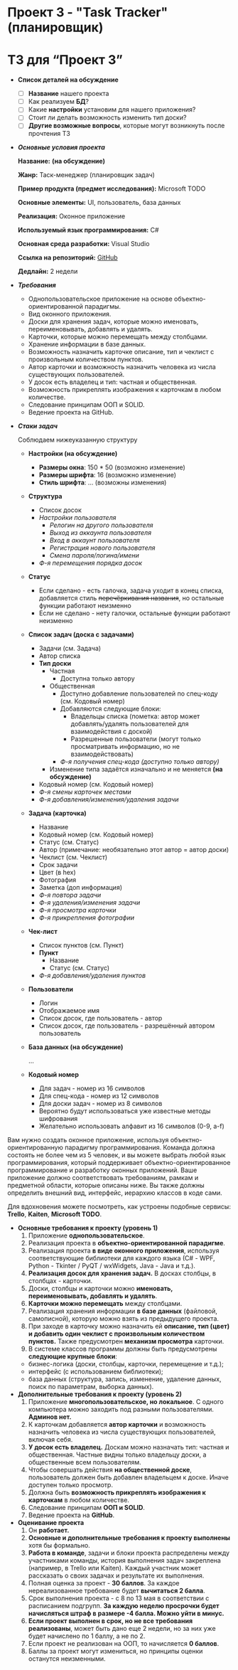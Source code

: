 # Проект 3 - "Task Tracker" (планировщик)

# ТЗ для “Проект 3”

- **Список деталей на обсуждение**
    - [ ]  **Название** нашего проекта
    - [ ]  Как реализуем **БД**?
    - [ ]  Какие **настройки** установим для нашего приложения?
    - [ ]  Стоит ли делать возможность изменить тип доски?
    - [ ]  **Другие возможные вопросы**, которые могут возникнуть после прочтения ТЗ
- ***Основные условия проекта***
    
    **Название:**  **(на обсуждение)**
    
    **Жанр:** Таск-менеджер (планировщик задач)
    
    **Пример продукта (предмет исследования):** Microsoft TODO
    
    **Основные элементы:** UI, пользователь, база данных
    
    **Реализация:** Оконное приложение
    
    **Используемый язык программирования:** C#
    
    **Основная среда разработки:** Visual Studio
    
    **Ссылка на репозиторий:** [GitHub](https://github.com/M4dOS/TaskManager)
    
    **Дедлайн:** 2 недели
    
- ***Требования***
    - Однопользовательское приложение на основе объектно-ориентированной парадигмы.
    - Вид оконного приложения.
    - Доски для хранения задач, которые можно именовать, переименовывать, добавлять и удалять.
    - Карточки, которые можно перемещать между столбцами.
    - Хранение информации в базе данных.
    - Возможность назначить карточке описание, тип и чеклист с произвольным количеством пунктов.
    - Автор карточки и возможность назначить человека из числа существующих пользователей.
    - У досок есть владелец и тип: частная и общественная.
    - Возможность прикреплять изображения к карточкам в любом количестве.
    - Следование принципам ООП и SOLID.
    - Ведение проекта на GitHub.
- ***Стаки задач***
    
    Соблюдаем нижеуказанную структуру
    
    - **Настройки (на обсуждение)**
        - **Размеры окна**: 150 * 50 (возможно изменение)
        - **Размеры шрифта**: 16 (возможно изменение)
        - **Стиль шрифта**: … (возможны изменения)
    - **Структура**
        - Список досок
        - *Настройки пользователя*
            - *Релогин на другого пользователя*
            - *Выход из аккаунта пользователя*
            - *Вход в аккаунт пользователя*
            - *Регистрация нового пользователя*
            - *Смена пароля/логина/имени*
        - *Ф-я перемещения порядка досок*
    - **Статус**
        - Если сделано - есть галочка, задача уходит в конец списка, добавляется стиль ~~перечёркивания названия~~, но остальные функции работают неизменно
        - Если не сделано - нету галочки, остальные функции работают неизменно
    - **Список задач (доска с задачами)**
        - Задачи (см. Задача)
        - Автор списка
        - **Тип доски**
            - Частная
                - Доступна только автору
            - Общественная
                - Доступно добавление пользователей по спец-коду (см. Кодовый номер)
                - Добавляются следующие блоки:
                    - Владельцы списка (пометка: автор может добавлять/удалять пользователей для взаимодействия с доской)
                    - Разрешенные пользователи (могут только просматривать информацию, но не взаимодействовать)
                - *Ф-я получения спец-кода (доступно только автору)*
            - Изменение типа задаётся изначально и не меняется **(на обсуждение)**
        - Кодовый номер (см. Кодовый номер)
        - *Ф-я смены карточек местами*
        - *Ф-я добавления/изменения/удаления задачи*
    - **Задача (карточка)**
        - Название
        - Кодовый номер (см. Кодовый номер)
        - Статус (см. Статус)
        - Автор (примечание: необязательно этот автор = автор доски)
        - Чеклист (см. Чеклист)
        - Срок задачи
        - Цвет (в hex)
        - Фотография
        - Заметка (доп информация)
        - *Ф-я повтора задачи*
        - *Ф-я удаления/изменения задачи*
        - *Ф-я просмотра карточки*
        - *Ф-я прикрепления фотографии*
    - **Чек-лист**
        - Список пунктов (см. Пункт)
        - **Пункт**
            - Название
            - Статус (см. Статус)
        - *Ф-я добавления/удаления пунктов*
    - **Пользователи**
        - Логин
        - Отображаемое имя
        - Список досок, где пользователь - автор
        - Список досок, где пользователь - разрешённый автором пользователь
    - **База данных (на обсуждение)**
        
        …
        
    - **Кодовый номер**
        - Для задач - номер из 16 символов
        - Для спец-кода - номер из 12 символов
        - Для доски задач - номер из 8 символов
        - Вероятно будут использоваться уже известные методы шифрования
        - Желательно использовать алфавит из 16 символов (0-9, a-f)
    

Вам нужно создать оконное приложение, используя объектно-ориентированную парадигму программирования. Команда должна состоять не более чем из 5 человек, и вы можете выбрать любой язык программирования, который поддерживает объектно-ориентированное программирование и разработку оконных приложений. Ваше приложение должно соответствовать требованиям, рамкам и предметной области, которые описаны ниже. Вы также должны определить внешний вид, интерфейс, иерархию классов в коде сами.

Для вдохновения можете посмотреть, как устроены подобные сервисы: **Trello**, **Kaiten**, **Microsoft TODO**.

- **Основные требования к проекту (уровень 1)**
    1. Приложение **однопользовательское**.
    2. Реализация проекта в **объектно-ориентированной парадигме**.
    3. Реализация проекта **в виде оконного приложения**, используя соответствующие библиотеки для каждого языка (С# - WPF, Python - Tkinter / PyQT / wxWidgets, Java - Java и т.д.).
    4. **Реализация досок для хранения задач.** В досках столбцы, в столбцах - карточки.
    5. Доски, столбцы и карточки можно **именовать, переименовывать, добавлять и удалять**.
    6. **Карточки можно перемещать** между столбцами.
    7. Реализация хранения информации **в базе данных** (файловой, самописной), которую можно взять из предыдущего проекта.
    8. При заходе в карточку можно назначить ей **описание, тип (цвет) и добавить один чеклист с произвольным количеством пунктов.** Также предусмотрен **механизм просмотра** карточки.
    9. В системе классов программы должны быть предусмотрены **следующие крупные блоки**:
    - бизнес-логика (доски, столбцы, карточки, перемещение и т.д.);
    - интерфейс (с использованием библиотеки);
    - база данных (структура, запись, изменение, удаление данных, поиск по параметрам, выборка данных).
- **Дополнительные требования к проекту (уровень 2)**
    1. Приложение **многопользовательское, но локальное**. С одного компьютера можно заходить под разными пользователями. **Админов нет.**
    2. К карточкам добавляется **автор карточки** и возможность назначить человека из числа существующих пользователей, включая себя.
    3. **У досок есть владелец.** Доскам можно назначать тип: частная и общественная. Частные видны только владельцу доски, а общественные всем пользователям.
    4. Чтобы совершать действия **на общественной доске**, пользователь должен быть добавлен владельцем к доске. Иначе доступен только просмотр.
    5. Должна быть **возможность прикреплять изображения к карточкам** в любом количестве.
    6. Следование принципам **ООП и SOLID**.
    7. Ведение проекта на **GitHub**.
- **Оценивание проекта**
    1. Он **работает.**
    2. **Основные и дополнительные требования к проекту выполнены** хотя бы формально.
    3. **Работа в команде**, задачи и блоки проекта распределены между участниками команды, история выполнения задач закреплена (например, в Trello или Kaiten). Каждый участник может рассказать о своих задачах и результате их выполнения.
    4. Полная оценка за проект - **30 баллов**. За каждое нереализованное требование будет **вычитаться 2 балла**.
    5. Срок выполнения проекта - с 8 по 13 мая в соответствии с расписанием подгрупп. **За каждую неделю просрочки будет начисляться штраф в размере -4 балла. Можно уйти в минус.**
    6. **Если проект выполнен в срок, но не все требования реализованы**, может быть дано еще 2 недели, но за них уже будет начислено по 1 баллу, а не по 2.
    7. Если проект не реализован на ООП, то начисляется **0 баллов**.
    8. Баллы за проект могут измениться, но принципы оценки останутся неизменными.